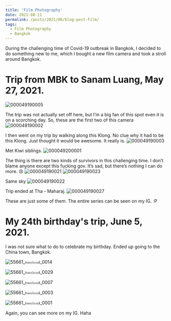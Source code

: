 ```yaml
---
title: 'Film Photography'
date: 2021-08-11
permalink: /posts/2021/08/blog-post-film/
tags:
  - Film Photography
  - Bangkok
---
```


During the challenging time of Covid-19 outbreak in Bangkok, I decided to do something new to me, which I bought a new film camera and took a stroll around Bangkok.

Trip from MBK to Sanam Luang, May 27, 2021.
======
![000049190005](https://user-images.githubusercontent.com/88487585/128996908-a983f509-9f54-4e02-8ddb-2afb3953424f.jpg)

The trip was not actually set off here, but I’m a big fan of this spot even it is on a scorching day. So, these are the first two of this camera
![000049190002](https://user-images.githubusercontent.com/88487585/128997007-9a242ba8-f2f5-42df-bca3-7e117591229b.jpg)

I then went on my trip by walking along this Klong. No clue why it had to be this Klong. Just thought it would be awesome. It really is.
![000049190003](https://user-images.githubusercontent.com/88487585/128997278-39d66e76-eb52-4782-8b84-224cf5050467.jpg)

Met Kiwi siblings.
![000049200001](https://user-images.githubusercontent.com/88487585/128997506-0afc5057-76df-457f-bd35-42f40b2b07c7.jpg)

The thing is there are two kinds of survivors in this challenging time. I don’t blame anyone except this fucking gov. It’s sad, but there’s nothing I can do more. 😢
![000049190021](https://user-images.githubusercontent.com/88487585/128997674-1e0e31e1-5855-40d3-81d1-6e165b509d14.jpg) ![000049190023](https://user-images.githubusercontent.com/88487585/128997757-3d25f026-5ba7-451d-89b2-64aa277477a7.jpg)

Same sky
![000049190022](https://user-images.githubusercontent.com/88487585/128997877-8718741e-ef75-4ed9-aaaf-4b50cba46749.jpg)

Trip ended at Tha - Maharaj.
![000049190027](https://user-images.githubusercontent.com/88487585/128997926-e581ff2a-0630-4aa2-aaeb-59dc5d2a524f.jpg)

These are just some of them. The entire series can be seen on my IG. :P

My 24th birthday's trip, June 5, 2021.
======
I was not sure what to do to celebrate my birthday. Ended up going to the China town, Bangkok.

![55661_๒๑๐๖๐๗_0014](https://user-images.githubusercontent.com/88487585/128998335-117cea32-8516-4e77-ae32-04eb4e9cb9ab.jpg)

![55661_๒๑๐๖๐๗_0029](https://user-images.githubusercontent.com/88487585/128998383-6d931a9e-87be-48be-834a-cc691219c6ba.jpg)

![55661_๒๑๐๖๐๗_0007](https://user-images.githubusercontent.com/88487585/128998426-ca43e6d2-16dd-429c-b94a-78ac809617ca.jpg)

![55661_๒๑๐๖๐๗_0003](https://user-images.githubusercontent.com/88487585/128998463-df00da08-524c-4307-9b82-98325fb86a9d.jpg)

![55661_๒๑๐๖๐๗_0001](https://user-images.githubusercontent.com/88487585/128998501-77384ac6-48b7-44a8-ae44-a7e3c4ef6422.jpg)

Again, you can see more on my IG. Haha



